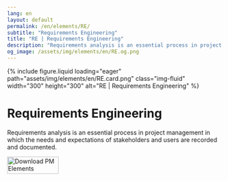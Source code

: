 ```yaml
---
lang: en
layout: default
permalink: /en/elements/RE/
subtitle: "Requirements Engineering"
title: "RE | Requirements Engineering"
description: "Requirements analysis is an essential process in project management in which the needs and expectations of stakeholders and users are recorded and documented."
og_image: /assets/img/elements/en/RE.og.png
---
```


{% include figure.liquid loading="eager" path="assets/img/elements/en/RE.card.png" class="img-fluid" width="300" height="300" alt="RE | Requirements Engineering" %}

# Requirements Engineering

Requirements analysis is an essential process in project management in which the needs and expectations of stakeholders and users are recorded and documented.

<a href="https://apps.apple.com/app/apple-store/id6738084498?pt=127441684&ct=website&mt=8">
  <img src="{{ "assets/img/en/appstore.png" | relative_url }}" width="120" height="40" alt="Download PM Elements">
</a>
